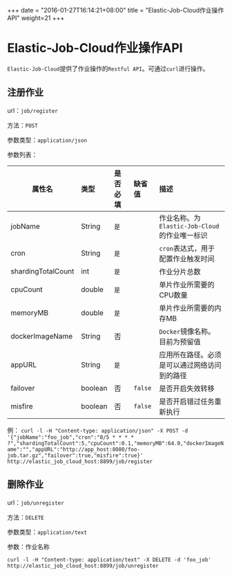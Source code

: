 +++
date = "2016-01-27T16:14:21+08:00"
title = "Elastic-Job-Cloud作业操作API"
weight=21
+++

# Elastic-Job-Cloud作业操作API

`Elastic-Job-Cloud`提供了作业操作的`Restful API`。可通过`curl`进行操作。

## 注册作业

url：`job/register`

方法：`POST`

参数类型：`application/json`

参数列表：

| 属性名                              | 类型  |是否必填 | 缺省值 | 描述                                                                        |
| -----------------------------------|:------|:------|:-------|:---------------------------------------------------------------------------|
|jobName                             |String |`是`    |       | 作业名称。为`Elastic-Job-Cloud`的作业唯一标识                                  |
|cron                                |String |`是`    |       | `cron`表达式，用于配置作业触发时间                                             |
|shardingTotalCount                  |int    |`是`    |       | 作业分片总数                                                                 |
|cpuCount                            |double |`是`    |       | 单片作业所需要的CPU数量                                                       |
|memoryMB                            |double |`是`    |       | 单片作业所需要的内存MB                                                        |
|dockerImageName                     |String |否      |       | `Docker`镜像名称。目前为预留值                                                |
|appURL                              |String |`是`    |       | 应用所在路径。必须是可以通过网络访问到的路径                                     |
|failover                            |boolean|否      |`false`| 是否开启失效转移                                                             |
|misfire                             |boolean|否      |`false`| 是否开启错过任务重新执行                                                      |

例：
`curl -l -H "Content-type: application/json" -X POST -d '{"jobName":"foo_job","cron":"0/5 * * * * ?","shardingTotalCount":5,"cpuCount":0.1,"memoryMB":64.0,"dockerImageName":"","appURL":"http://app_host:8080/foo-job.tar.gz","failover":true,"misfire":true}' http://elastic_job_cloud_host:8899/job/register`

## 删除作业

url：`job/unregister`

方法：`DELETE`

参数类型：`application/text`

参数：作业名称

`curl -l -H "Content-type: application/text" -X DELETE -d 'foo_job' http://elastic_job_cloud_host:8899/job/unregister`

